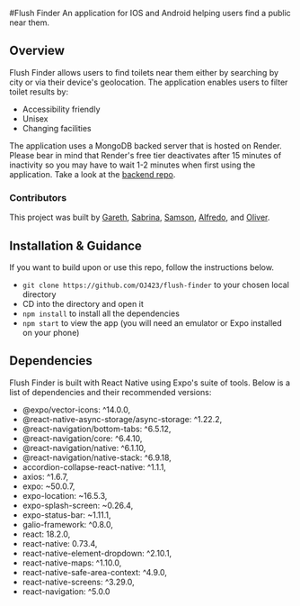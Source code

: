 #Flush Finder
An application for IOS and Android helping users find a public near them.

## Overview
Flush Finder allows users to find toilets near them either by searching by city or via their device's geolocation. The application enables users to filter toilet results by:

- Accessibility friendly
- Unisex
- Changing facilities

The application uses a MongoDB backed server that is hosted on Render. Please bear in mind that Render's free tier deactivates after 15 minutes of inactivity so you may have to wait 1-2 minutes when first using the application. Take a look at the [backend repo](https://github.com/AlfredoGvz/final-project-be).

### Contributors

This project was built by [Gareth](https://github.com/gazdean/), [Sabrina](https://github.com/cls-c), [Samson](https://github.com/samsonthompson), [Alfredo](https://github.com/AlfredoGvz), and [Oliver](https://github.com/OJ423/).

## Installation & Guidance
If you want to build upon or use this repo, follow the instructions below.

- `git clone https://github.com/OJ423/flush-finder` to your chosen local directory
- CD into the directory and open it
- `npm install` to install all the dependencies
- `npm start` to view the app (you will need an emulator or Expo installed on your phone)

## Dependencies
Flush Finder is built with React Native using Expo's suite of tools. Below is a list of dependencies and their recommended versions:

- @expo/vector-icons: ^14.0.0,
- @react-native-async-storage/async-storage: ^1.22.2,
- @react-navigation/bottom-tabs: ^6.5.12,
- @react-navigation/core: ^6.4.10,
- @react-navigation/native: ^6.1.10,
- @react-navigation/native-stack: ^6.9.18,
- accordion-collapse-react-native: ^1.1.1,
- axios: ^1.6.7,
- expo: ~50.0.7,
- expo-location: ~16.5.3,
- expo-splash-screen: ~0.26.4,
- expo-status-bar: ~1.11.1,
- galio-framework: ^0.8.0,
- react: 18.2.0,
- react-native: 0.73.4,
- react-native-element-dropdown: ^2.10.1,
- react-native-maps: ^1.10.0,
- react-native-safe-area-context: ^4.9.0,
- react-native-screens: ^3.29.0,
- react-navigation: ^5.0.0

